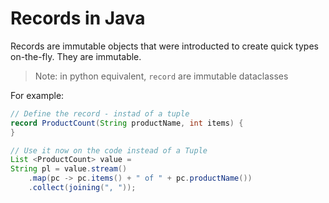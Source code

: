 # Records in Java

Records are immutable objects that were introducted to create quick types on-the-fly. They are immutable.

> Note: in python equivalent, `record` are immutable dataclasses

For example:

```java
// Define the record - instad of a tuple
record ProductCount(String productName, int items) {
}

// Use it now on the code instead of a Tuple
List <ProductCount> value = 
String pl = value.stream()
    .map(pc -> pc.items() + " of " + pc.productName())
    .collect(joining(", "));
```
